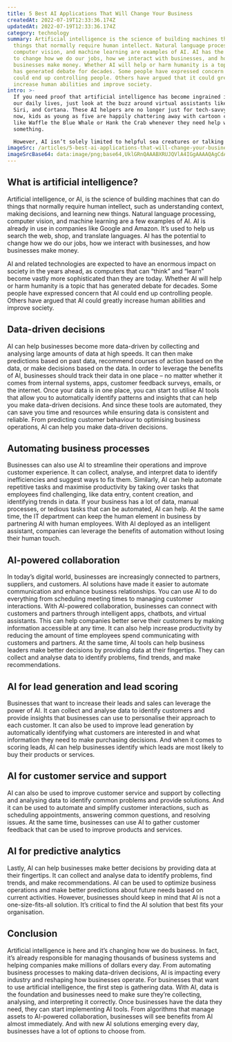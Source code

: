 ```yaml
---
title: 5 Best AI Applications That Will Change Your Business
createdAt: 2022-07-19T12:33:36.174Z
updatedAt: 2022-07-19T12:33:36.174Z
category: technology
summary: Artificial intelligence is the science of building machines that can do
  things that normally require human intellect. Natural language processing,
  computer vision, and machine learning are examples of AI. AI has the potential
  to change how we do our jobs, how we interact with businesses, and how
  businesses make money. Whether AI will help or harm humanity is a topic that
  has generated debate for decades. Some people have expressed concern that AI
  could end up controlling people. Others have argued that it could greatly
  increase human abilities and improve society.
intro: >-
  If you need proof that artificial intelligence has become ingrained in
  our daily lives, just look at the buzz around virtual assistants like Alexa,
  Siri, and Cortana. These AI helpers are no longer just for tech-savvy adults;
  now, kids as young as five are happily chattering away with cartoon characters
  like Waffle the Blue Whale or Hank the Crab whenever they need help with
  something. 

  However, AI isn’t solely limited to helpful sea creatures or talking speakers. In fact, AI is being used for all kinds of purposes – from self-driving cars to replacing call center agents with intelligent chatbots. Even businesses are seeing the value in incorporating AI into their day-to-day operations. From automating processes to making data-driven decisions faster, businesses of all sizes can leverage the benefits of AI in order to improve their services and workflows.
imageSrc: /articles/5-best-ai-applications-that-will-change-your-business.png
imageSrcBase64: data:image/png;base64,UklGRnQAAABXRUJQVlA4IGgAAAAQAgCdASoKAAoAAUAmJYgCdAELZNsrGUoAAP79pz94yT4nS/q5q2LjQx9GJVQX3MNjsamf1BP5I7cKYzx1QgLpYvtRknOXbIgVizagb28gTU08/qNtNZcdP3Nge+W0/3OiokcprivAAA==
---
```


## What is artificial intelligence?

Artificial intelligence, or AI, is the science of building machines that can do things that normally require human intellect, such as understanding context, making decisions, and learning new things. Natural language processing, computer vision, and machine learning are a few examples of AI. AI is already in use in companies like Google and Amazon. It’s used to help us search the web, shop, and translate languages. AI has the potential to change how we do our jobs, how we interact with businesses, and how businesses make money.

AI and related technologies are expected to have an enormous impact on society in the years ahead, as computers that can “think” and “learn” become vastly more sophisticated than they are today. Whether AI will help or harm humanity is a topic that has generated debate for decades. Some people have expressed concern that AI could end up controlling people. Others have argued that AI could greatly increase human abilities and improve society.

## Data-driven decisions

AI can help businesses become more data-driven by collecting and analysing large amounts of data at high speeds. It can then make predictions based on past data, recommend courses of action based on the data, or make decisions based on the data.
In order to leverage the benefits of AI, businesses should track their data in one place – no matter whether it comes from internal systems, apps, customer feedback surveys, emails, or the internet.
Once your data is in one place, you can start to utilise AI tools that allow you to automatically identify patterns and insights that can help you make data-driven decisions. And since these tools are automated, they can save you time and resources while ensuring data is consistent and reliable. From predicting customer behaviour to optimising business operations, AI can help you make data-driven decisions.

## Automating business processes

Businesses can also use AI to streamline their operations and improve customer experience. It can collect, analyse, and interpret data to identify inefficiencies and suggest ways to fix them.
Similarly, AI can help automate repetitive tasks and maximise productivity by taking over tasks that employees find challenging, like data entry, content creation, and identifying trends in data.
If your business has a lot of data, manual processes, or tedious tasks that can be automated, AI can help.
At the same time, the IT department can keep the human element in business by partnering AI with human employees. With AI deployed as an intelligent assistant, companies can leverage the benefits of automation without losing their human touch.

## AI-powered collaboration

In today’s digital world, businesses are increasingly connected to partners, suppliers, and customers. AI solutions have made it easier to automate communication and enhance business relationships. You can use AI to do everything from scheduling meeting times to managing customer interactions.
With AI-powered collaboration, businesses can connect with customers and partners through intelligent apps, chatbots, and virtual assistants. This can help companies better serve their customers by making information accessible at any time. It can also help increase productivity by reducing the amount of time employees spend communicating with customers and partners.
At the same time, AI tools can help business leaders make better decisions by providing data at their fingertips. They can collect and analyse data to identify problems, find trends, and make recommendations.

## AI for lead generation and lead scoring

Businesses that want to increase their leads and sales can leverage the power of AI. It can collect and analyse data to identify customers and provide insights that businesses can use to personalise their approach to each customer.
It can also be used to improve lead generation by automatically identifying what customers are interested in and what information they need to make purchasing decisions.
And when it comes to scoring leads, AI can help businesses identify which leads are most likely to buy their products or services.

## AI for customer service and support

AI can also be used to improve customer service and support by collecting and analysing data to identify common problems and provide solutions. And it can be used to automate and simplify customer interactions, such as scheduling appointments, answering common questions, and resolving issues.
At the same time, businesses can use AI to gather customer feedback that can be used to improve products and services.

## AI for predictive analytics

Lastly, AI can help businesses make better decisions by providing data at their fingertips. It can collect and analyse data to identify problems, find trends, and make recommendations. AI can be used to optimize business operations and make better predictions about future needs based on current activities.
However, businesses should keep in mind that AI is not a one-size-fits-all solution. It’s critical to find the AI solution that best fits your organisation.

## Conclusion

Artificial intelligence is here and it’s changing how we do business. In fact, it’s already responsible for managing thousands of business systems and helping companies make millions of dollars every day. From automating business processes to making data-driven decisions, AI is impacting every industry and reshaping how businesses operate.
For businesses that want to use artificial intelligence, the first step is gathering data. With AI, data is the foundation and businesses need to make sure they’re collecting, analysing, and interpreting it correctly.
Once businesses have the data they need, they can start implementing AI tools. From algorithms that manage assets to AI-powered collaboration, businesses will see benefits from AI almost immediately. And with new AI solutions emerging every day, businesses have a lot of options to choose from.

